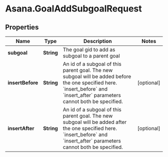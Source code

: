 # Asana.GoalAddSubgoalRequest

## Properties

Name | Type | Description | Notes
------------ | ------------- | ------------- | -------------
**subgoal** | **String** | The goal gid to add as subgoal to a parent goal | 
**insertBefore** | **String** | An id of a subgoal of this parent goal. The new subgoal will be added before the one specified here. &#x60;insert_before&#x60; and &#x60;insert_after&#x60; parameters cannot both be specified. | [optional] 
**insertAfter** | **String** | An id of a subgoal of this parent goal. The new subgoal will be added after the one specified here. &#x60;insert_before&#x60; and &#x60;insert_after&#x60; parameters cannot both be specified. | [optional] 


